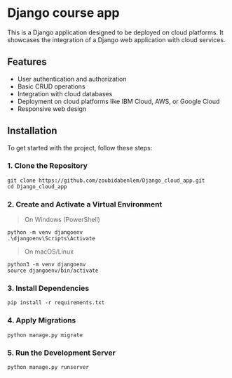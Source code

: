# Django course app

This is a Django application designed to be deployed on cloud platforms. It showcases the integration of a Django web application with cloud services.

## Features

- User authentication and authorization
- Basic CRUD operations
- Integration with cloud databases
- Deployment on cloud platforms like IBM Cloud, AWS, or Google Cloud
- Responsive web design

## Installation

To get started with the project, follow these steps:

### 1. Clone the Repository

``` 
git clone https://github.com/zoubidabenlem/Django_cloud_app.git
cd Django_cloud_app
```
### 2. Create and Activate a Virtual Environment
> On Windows (PowerShell)
```
python -m venv djangoenv
.\djangoenv\Scripts\Activate
```
>On macOS/Linux
```
python3 -m venv djangoenv
source djangoenv/bin/activate
```
### 3. Install Dependencies
```
pip install -r requirements.txt
```
### 4. Apply Migrations
```
python manage.py migrate
```
### 5. Run the Development Server
```
python manage.py runserver
```